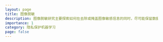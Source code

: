 ```yaml
---
layout: page
title: 图像脱敏
description: 图像脱敏研究主要探索如何在去除或掩盖图像敏感信息的同时，尽可能保留数据可用性以实现安全高效的模型训练与应用。
importance: 1
category: 隐私保护机器学习
page: false
---
```


